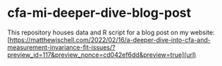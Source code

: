 # cfa-mi-deeper-dive-blog-post
This repository houses data and R script for a blog post on my website:
[https://matthewjschell.com/2022/02/16/a-deeper-dive-into-cfa-and-measurement-invariance-fit-issues/?preview_id=117&preview_nonce=cd042ef6dd&preview=true](url)
